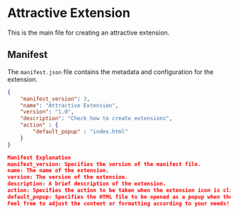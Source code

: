 # Attractive Extension

This is the main file for creating an attractive extension.

## Manifest

The `manifest.json` file contains the metadata and configuration for the extension.

```json
{
    "manifest_version": 3,
    "name": "Attractive Extension",
    "version": "1.0",
    "description": "Check how to create extensions",
    "action" : {
        "default_popup" : "index.html"
    }
}

Manifest Explanation
manifest_version: Specifies the version of the manifest file.
name: The name of the extension.
version: The version of the extension.
description: A brief description of the extension.
action: Specifies the action to be taken when the extension icon is clicked.
default_popup: Specifies the HTML file to be opened as a popup when the extension icon is clicked.
Feel free to adjust the content or formatting according to your needs!
